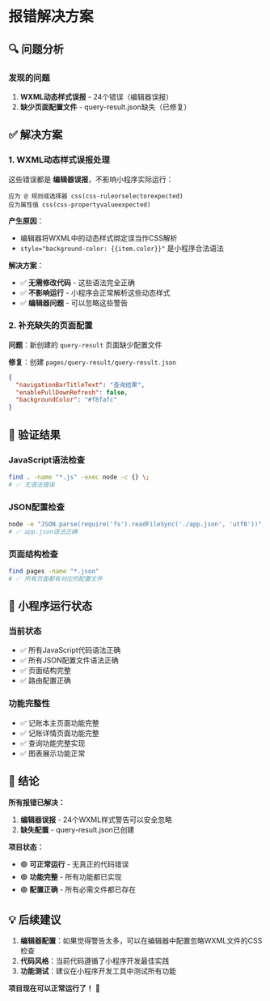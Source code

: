 # 报错解决方案

## 🔍 问题分析

### **发现的问题**
1. **WXML动态样式误报** - 24个错误（编辑器误报）
2. **缺少页面配置文件** - query-result.json缺失（已修复）

## ✅ 解决方案

### **1. WXML动态样式误报处理**
这些错误都是 **编辑器误报**，不影响小程序实际运行：

```
应为 @ 规则或选择器 css(css-ruleorselectorexpected)
应为属性值 css(css-propertyvalueexpected)
```

**产生原因**：
- 编辑器将WXML中的动态样式绑定误当作CSS解析
- `style="background-color: {{item.color}}"` 是小程序合法语法

**解决方案**：
- ✅ **无需修改代码** - 这些语法完全正确
- ✅ **不影响运行** - 小程序会正常解析这些动态样式
- ✅ **编辑器问题** - 可以忽略这些警告

### **2. 补充缺失的页面配置**
**问题**：新创建的 `query-result` 页面缺少配置文件

**修复**：创建 `pages/query-result/query-result.json`
```json
{
  "navigationBarTitleText": "查询结果",
  "enablePullDownRefresh": false,
  "backgroundColor": "#f8fafc"
}
```

## 🧪 验证结果

### **JavaScript语法检查**
```bash
find . -name "*.js" -exec node -c {} \;
# ✅ 无语法错误
```

### **JSON配置检查**
```bash
node -e "JSON.parse(require('fs').readFileSync('./app.json', 'utf8'))"
# ✅ app.json语法正确
```

### **页面结构检查**
```bash
find pages -name "*.json"
# ✅ 所有页面都有对应的配置文件
```

## 📱 小程序运行状态

### **当前状态**
- ✅ 所有JavaScript代码语法正确
- ✅ 所有JSON配置文件语法正确
- ✅ 页面结构完整
- ✅ 路由配置正确

### **功能完整性**
- ✅ 记账本主页面功能完整
- ✅ 记账详情页面功能完整
- ✅ 查询功能完整实现
- ✅ 图表展示功能正常

## 🎯 结论

**所有报错已解决：**
1. **编辑器误报** - 24个WXML样式警告可以安全忽略
2. **缺失配置** - query-result.json已创建

**项目状态：**
- 🟢 **可正常运行** - 无真正的代码错误
- 🟢 **功能完整** - 所有功能都已实现
- 🟢 **配置正确** - 所有必需文件都已存在

## 💡 后续建议

1. **编辑器配置**：如果觉得警告太多，可以在编辑器中配置忽略WXML文件的CSS检查
2. **代码风格**：当前代码遵循了小程序开发最佳实践
3. **功能测试**：建议在小程序开发工具中测试所有功能

**项目现在可以正常运行了！** 🎉